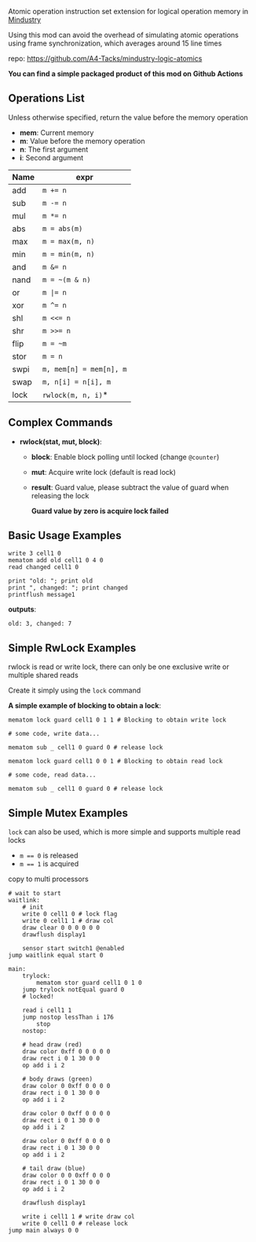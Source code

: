 Atomic operation instruction set extension for logical operation memory in [Mindustry]

Using this mod can avoid the overhead of simulating atomic operations using frame synchronization, which averages around 15 line times

[Mindustry]: https://github.com/Anuken/Mindustry

repo: <https://github.com/A4-Tacks/mindustry-logic-atomics>

**You can find a simple packaged product of this mod on Github Actions**

Operations List
-------------------------------------------------------------------------------

Unless otherwise specified, return the value before the memory operation

- **mem**: Current memory
- **m**: Value before the memory operation
- **n**: The first argument
- **i**: Second argument

| Name | expr                    |
| ---  | ---                     |
| add  | `m += n`                |
| sub  | `m -= n`                |
| mul  | `m *= n`                |
| abs  | `m = abs(m)`            |
| max  | `m = max(m, n)`         |
| min  | `m = min(m, n)`         |
| and  | `m &= n`                |
| nand | `m = ~(m & n)`          |
| or   | `m \|= n`               |
| xor  | `m ^= n`                |
| shl  | `m <<= n`               |
| shr  | `m >>= n`               |
| flip | `m = ~m`                |
| stor | `m = n`                 |
| swpi | `m, mem[n] = mem[n], m` |
| swap | `m, n[i] = n[i], m`     |
| lock | `rwlock(m, n, i)`\*     |


Complex Commands
-------------------------------------------------------------------------------
- **rwlock(stat, mut, block)**:
  - **block**: Enable block polling until locked (change `@counter`)
  - **mut**: Acquire write lock (default is read lock)
  - **result**: Guard value, please subtract the value of guard when releasing the lock

    **Guard value by zero is acquire lock failed**


Basic Usage Examples
-------------------------------------------------------------------------------

```
write 3 cell1 0
mematom add old cell1 0 4 0
read changed cell1 0

print "old: "; print old
print ", changed: "; print changed
printflush message1
```

**outputs**:

```
old: 3, changed: 7
```


Simple RwLock Examples
-------------------------------------------------------------------------------
rwlock is read or write lock,
there can only be one exclusive write or multiple shared reads

Create it simply using the `lock` command

**A simple example of blocking to obtain a lock**:

```
mematom lock guard cell1 0 1 1 # Blocking to obtain write lock

# some code, write data...

mematom sub _ cell1 0 guard 0 # release lock
```

```
mematom lock guard cell1 0 0 1 # Blocking to obtain read lock

# some code, read data...

mematom sub _ cell1 0 guard 0 # release lock
```


Simple Mutex Examples
-------------------------------------------------------------------------------

`lock` can also be used, which is more simple and supports multiple read locks

- `m == 0` is released
- `m == 1` is acquired

copy to multi processors

```
# wait to start
waitlink:
    # init
    write 0 cell1 0 # lock flag
    write 0 cell1 1 # draw col
    draw clear 0 0 0 0 0 0
    drawflush display1

    sensor start switch1 @enabled
jump waitlink equal start 0

main:
    trylock:
        mematom stor guard cell1 0 1 0
    jump trylock notEqual guard 0
    # locked!

    read i cell1 1
    jump nostop lessThan i 176
        stop
    nostop:

    # head draw (red)
    draw color 0xff 0 0 0 0 0
    draw rect i 0 1 30 0 0
    op add i i 2

    # body draws (green)
    draw color 0 0xff 0 0 0 0
    draw rect i 0 1 30 0 0
    op add i i 2

    draw color 0 0xff 0 0 0 0
    draw rect i 0 1 30 0 0
    op add i i 2

    draw color 0 0xff 0 0 0 0
    draw rect i 0 1 30 0 0
    op add i i 2

    # tail draw (blue)
    draw color 0 0 0xff 0 0 0
    draw rect i 0 1 30 0 0
    op add i i 2

    drawflush display1

    write i cell1 1 # write draw col
    write 0 cell1 0 # release lock
jump main always 0 0
```
